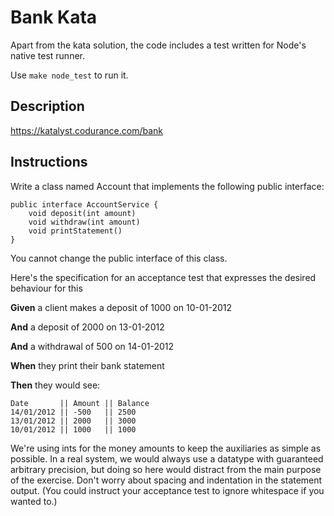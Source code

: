 # Bank Kata

Apart from the kata solution, the code includes a test written for Node's native test runner.

Use `make node_test` to run it.

## Description

https://katalyst.codurance.com/bank

## Instructions

Write a class named Account that implements the following public interface:

```
public interface AccountService {
    void deposit(int amount)
    void withdraw(int amount)
    void printStatement()
}
```

You cannot change the public interface of this class.

Here's the specification for an acceptance test that expresses the desired behaviour for this

**Given** a client makes a deposit of 1000 on 10-01-2012

**And** a deposit of 2000 on 13-01-2012

**And** a withdrawal of 500 on 14-01-2012

**When** they print their bank statement

**Then** they would see:

```
Date       || Amount || Balance
14/01/2012 || -500   || 2500
13/01/2012 || 2000   || 3000
10/01/2012 || 1000   || 1000
```

We're using ints for the money amounts to keep the auxiliaries as simple as possible. In a real system, we would always use a datatype with guaranteed arbitrary precision, but doing so here would distract from the main purpose of the exercise.
Don't worry about spacing and indentation in the statement output. (You could instruct your acceptance test to ignore whitespace if you wanted to.)
